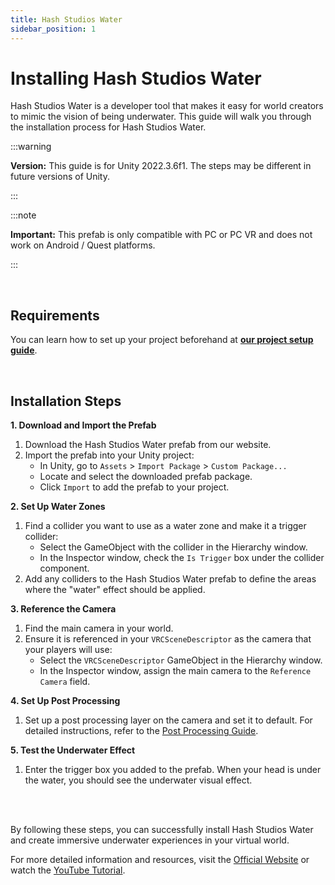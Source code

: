```yaml
---
title: Hash Studios Water
sidebar_position: 1
---
```


# Installing Hash Studios Water

Hash Studios Water is a developer tool that makes it easy for world creators to mimic the vision of being underwater. This guide will walk you through the installation process for Hash Studios Water.

:::warning

**Version:** This guide is for Unity 2022.3.6f1. The steps may be different in future versions of Unity.

:::

:::note

**Important:** This prefab is only compatible with PC or PC VR and does not work on Android / Quest platforms.

:::

<br/>

## Requirements

You can learn how to set up your project beforehand at **[our project setup guide](/docs/general-concepts/settingupudon)**.

<br/>

## Installation Steps

**1. Download and Import the Prefab**

1. Download the Hash Studios Water prefab from our website.
2. Import the prefab into your Unity project:
   - In Unity, go to `Assets` > `Import Package` > `Custom Package...`
   - Locate and select the downloaded prefab package.
   - Click `Import` to add the prefab to your project.

**2. Set Up Water Zones**

1. Find a collider you want to use as a water zone and make it a trigger collider:
   - Select the GameObject with the collider in the Hierarchy window.
   - In the Inspector window, check the `Is Trigger` box under the collider component.
2. Add any colliders to the Hash Studios Water prefab to define the areas where the "water" effect should be applied.

**3. Reference the Camera**

1. Find the main camera in your world.
2. Ensure it is referenced in your `VRCSceneDescriptor` as the camera that your players will use:
   - Select the `VRCSceneDescriptor` GameObject in the Hierarchy window.
   - In the Inspector window, assign the main camera to the `Reference Camera` field.

**4. Set Up Post Processing**

1. Set up a post processing layer on the camera and set it to default. For detailed instructions, refer to the [Post Processing Guide](/docs/general-concepts/postprocessing).

**5. Test the Underwater Effect**

1. Enter the trigger box you added to the prefab. When your head is under the water, you should see the underwater visual effect.

<br/><br/>

By following these steps, you can successfully install Hash Studios Water and create immersive underwater experiences in your virtual world.

For more detailed information and resources, visit the [Official Website](https://hashstudiosllc.com/hashstudioswater) or watch the [YouTube Tutorial](https://www.youtube.com/watch?v=87vhzI15c48).
